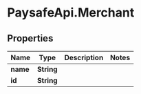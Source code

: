 # PaysafeApi.Merchant

## Properties
Name | Type | Description | Notes
------------ | ------------- | ------------- | -------------
**name** | **String** |  | 
**id** | **String** |  | 


